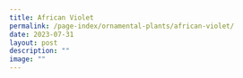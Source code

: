 ```yaml
---
title: African Violet
permalink: /page-index/ornamental-plants/african-violet/
date: 2023-07-31
layout: post
description: ""
image: ""
---
```

